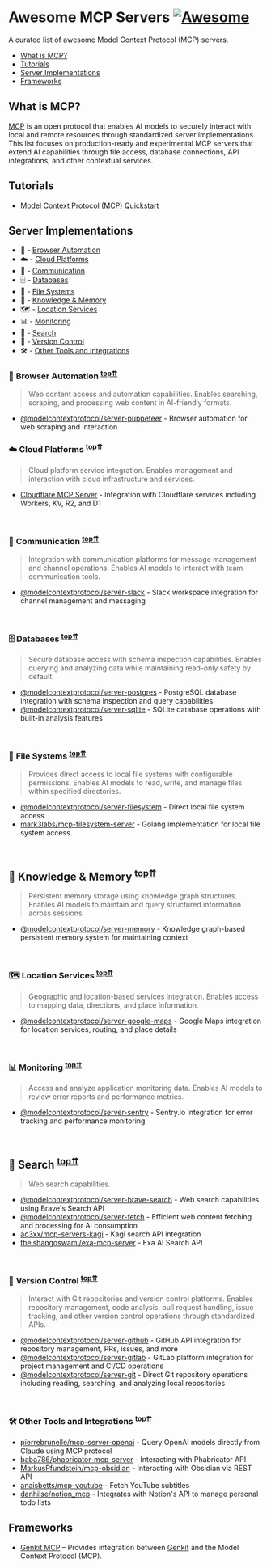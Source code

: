 # Awesome MCP Servers [![Awesome](https://awesome.re/badge.svg)](https://awesome.re)

A curated list of awesome Model Context Protocol (MCP) servers.

* [What is MCP?](#what-is-mcp)
* [Tutorials](#tutorials)
* [Server Implementations](#server-implementations)
* [Frameworks](#frameworks)

## What is MCP?

[MCP](https://modelcontextprotocol.io/) is an open protocol that enables AI models to securely interact with local and remote resources through standardized server implementations. This list focuses on production-ready and experimental MCP servers that extend AI capabilities through file access, database connections, API integrations, and other contextual services.

## Tutorials

* [Model Context Protocol (MCP) Quickstart](https://glama.ai/blog/2024-11-25-model-context-protocol-quickstart)

## Server Implementations

* 📂 - [Browser Automation](#browser-automation)
* ☁️ - [Cloud Platforms](#cloud-platforms)
* 💬 - [Communication](#communication)
* 🗄️ - [Databases](#databases)
* 📂 - [File Systems](#file-systems)
* 🧠 - [Knowledge & Memory](#knowledge--memory)
* 🗺️ - [Location Services](#location-services)
* 📊 - [Monitoring](#monitoring)
* 🔎 - [Search](#search)
* 🔄 - [Version Control](#version-control)
* 🛠️ - [Other Tools and Integrations](#other-tools-and-integrations)

### 📂 <a name="browser-automation"></a>Browser Automation <sup>[top⇈](#server-implementations)</sup>

> Web content access and automation capabilities. Enables searching, scraping, and processing web content in AI-friendly formats.
- [@modelcontextprotocol/server-puppeteer](https://github.com/modelcontextprotocol/servers/tree/main/src/puppeteer) - Browser automation for web scraping and interaction


### ☁️ <a name="cloud-platforms"></a>Cloud Platforms <sup>[top⇈](#server-implementations)</sup>

> Cloud platform service integration. Enables management and interaction with cloud infrastructure and services.

- [Cloudflare MCP Server](https://github.com/cloudflare/mcp-server-cloudflare) - Integration with Cloudflare services including Workers, KV, R2, and D1

<br />

### 💬 <a name="communication"></a>Communication <sup>[top⇈](#server-implementations)</sup>

> Integration with communication platforms for message management and channel operations. Enables AI models to interact with team communication tools.

- [@modelcontextprotocol/server-slack](https://github.com/modelcontextprotocol/servers/tree/main/src/slack) - Slack workspace integration for channel management and messaging

<br />

### 🗄️ <a name="databases"></a>Databases <sup>[top⇈](#server-implementations)</sup>

> Secure database access with schema inspection capabilities. Enables querying and analyzing data while maintaining read-only safety by default.

- [@modelcontextprotocol/server-postgres](https://github.com/modelcontextprotocol/servers/tree/main/src/postgres) - PostgreSQL database integration with schema inspection and query capabilities
- [@modelcontextprotocol/server-sqlite](https://github.com/modelcontextprotocol/servers/tree/main/src/sqlite) - SQLite database operations with built-in analysis features

<br />

### 📂 <a name="file-systems"></a>File Systems <sup>[top⇈](#server-implementations)</sup>

> Provides direct access to local file systems with configurable permissions. Enables AI models to read, write, and manage files within specified directories.

- [@modelcontextprotocol/server-filesystem](https://github.com/modelcontextprotocol/servers/tree/main/src/filesystem) - Direct local file system access.
- [mark3labs/mcp-filesystem-server](https://github.com/mark3labs/mcp-filesystem-server) - Golang implementation for local file system access.

<br />

## 🧠 <a name="knowledge--memory"></a>Knowledge & Memory <sup>[top⇈](#server-implementations)</sup>

> Persistent memory storage using knowledge graph structures. Enables AI models to maintain and query structured information across sessions.
- [@modelcontextprotocol/server-memory](https://github.com/modelcontextprotocol/servers/tree/main/src/memory) - Knowledge graph-based persistent memory system for maintaining context

<br />

### 🗺️ <a name="location-services"></a>Location Services <sup>[top⇈](#server-implementations)</sup>

> Geographic and location-based services integration. Enables access to mapping data, directions, and place information.

- [@modelcontextprotocol/server-google-maps](https://github.com/modelcontextprotocol/servers/tree/main/src/google-maps) - Google Maps integration for location services, routing, and place details


<br />

### 📊 <a name="monitoring"></a>Monitoring <sup>[top⇈](#server-implementations)</sup>

> Access and analyze application monitoring data. Enables AI models to review error reports and performance metrics.

- [@modelcontextprotocol/server-sentry](https://github.com/modelcontextprotocol/servers/tree/main/src/sentry) - Sentry.io integration for error tracking and performance monitoring

<br />

## 🔎 <a name="search"></a>Search <sup>[top⇈](#server-implementations)</sup>
> Web search capabilities.

- [@modelcontextprotocol/server-brave-search](https://github.com/modelcontextprotocol/servers/tree/main/src/brave-search) - Web search capabilities using Brave's Search API
- [@modelcontextprotocol/server-fetch](https://github.com/modelcontextprotocol/servers/tree/main/src/fetch) - Efficient web content fetching and processing for AI consumption
- [ac3xx/mcp-servers-kagi](https://github.com/ac3xx/mcp-servers-kagi) - Kagi search API integration
- [theishangoswami/exa-mcp-server](https://github.com/theishangoswami/exa-mcp-server) - Exa AI Search API


<br />

### 🔄 <a name="version-control"></a>Version Control <sup>[top⇈](#server-implementations)</sup>

> Interact with Git repositories and version control platforms. Enables repository management, code analysis, pull request handling, issue tracking, and other version control operations through standardized APIs.

- [@modelcontextprotocol/server-github](https://github.com/modelcontextprotocol/servers/tree/main/src/github) - GitHub API integration for repository management, PRs, issues, and more
- [@modelcontextprotocol/server-gitlab](https://github.com/modelcontextprotocol/servers/tree/main/src/gitlab) - GitLab platform integration for project management and CI/CD operations
- [@modelcontextprotocol/server-git](https://github.com/modelcontextprotocol/servers/tree/main/src/git) - Direct Git repository operations including reading, searching, and analyzing local repositories

<br />


### 🛠️ <a name="other-tools-and-integrations"></a>Other Tools and Integrations <sup>[top⇈](#server-implementations)</sup>

- [pierrebrunelle/mcp-server-openai](https://github.com/pierrebrunelle/mcp-server-openai) - Query OpenAI models directly from Claude using MCP protocol
- [baba786/phabricator-mcp-server](https://github.com/baba786/phabricator-mcp-server) - Interacting with Phabricator API
- [MarkusPfundstein/mcp-obsidian](https://github.com/MarkusPfundstein/mcp-obsidian) - Interacting with Obsidian via REST API
- [anaisbetts/mcp-youtube](https://github.com/anaisbetts/mcp-youtube) - Fetch YouTube subtitles
- [danhilse/notion_mcp](https://github.com/danhilse/notion_mcp) - Integrates with Notion's API to manage personal todo lists

## Frameworks

- [Genkit MCP](https://github.com/firebase/genkit/tree/main/js/plugins/mcp) – Provides integration between [Genkit](https://github.com/firebase/genkit/tree/main) and the Model Context Protocol (MCP).
